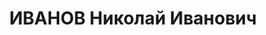 ---
title: ИВАНОВ Николай Иванович
description: "1896 р. народження, м. Москва (РРФСР), росіянин, із робітників, освіта\
  \ початкова. Проживав у м. Миколаєві. Комендант гуртожитку будівельного тресту.\
  \ \n  Заарештований 15.08.1937 р. Постановою Військової Колегії Верховного Суду\
  \ СРСР від 30.10.1937 р. засуджений до розстрілу з конфіскацією майна. Страчений.\
  \ Дата страти невідома. Місце поховання невідомо. \n  Реабілітований у 1958 р."
---